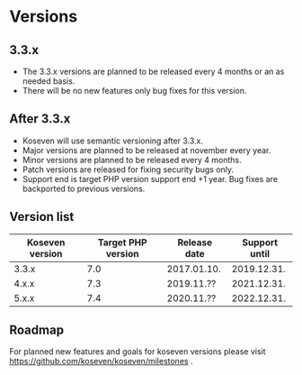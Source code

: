 # Versions

## 3.3.x
- The 3.3.x versions are planned to be released every 4 months or an as needed basis.
- There will be no new features only bug fixes for this version.

## After 3.3.x
- Koseven will use semantic versioning after 3.3.x.
- Major versions are planned to be released at november every year.
- Minor versions are planned to be released every 4 months.
- Patch versions are released for fixing security bugs only.
- Support end is target PHP version support end +1 year. Bug fixes are backported to previous versions.

## Version list

| Koseven version | Target PHP version | Release date | Support until |
| --------------- | ------------------ | ------------ | ------------- |
| 3.3.x           | 7.0                | 2017.01.10.  | 2019.12.31.   |
| 4.x.x           | 7.3                | 2019.11.??   | 2021.12.31.   |
| 5.x.x           | 7.4                | 2020.11.??   | 2022.12.31.   |

## Roadmap

For planned new features and goals for koseven versions please visit https://github.com/koseven/koseven/milestones .
